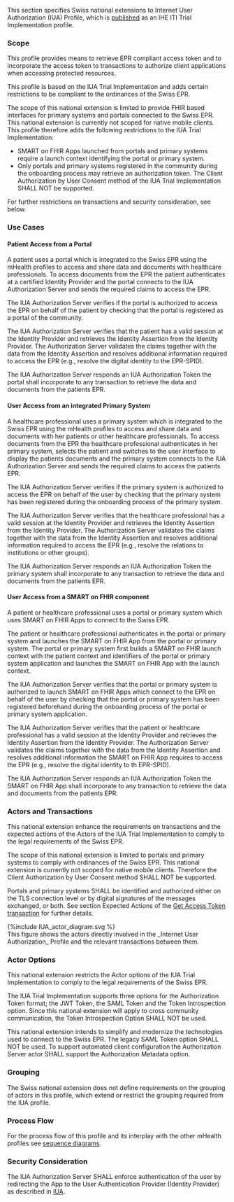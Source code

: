 This section specifies Swiss national extensions to Internet User Authorization (IUA) Profile, which is [published](https://profiles.ihe.net/ITI/IUA/index.html) as an IHE ITI Trial Implementation profile.

### Scope

This profile provides means to retrieve EPR compliant access token and to incorporate the access token to transactions to authorize client applications when accessing protected resources. 

This profile is based on the IUA Trial Implementation and adds certain restrictions to be compliant to the ordinances of the Swiss EPR. 

The scope of this national extension is limited to provide FHIR based interfaces for primary systems and portals connected to the Swiss EPR. This national extension is currently not scoped for native mobile clients. This profile therefore adds the following restrictions to the IUA Trial Implementation:

* SMART on FHIR Apps launched from portals and primary systems require a launch context identifying the portal or primary system. 
* Only portals and primary systems registered in the community during the onboarding process may retrieve an authorization token. The Client Authorization by User Consent method of the IUA Trial Implementation SHALL NOT be supported.

For further restrictions on transactions and security consideration, see below. 

### Use Cases

#### Patient Access from a Portal

A patient uses a portal which is integrated to the Swiss EPR using the mHealth profiles to access and share data and documents with healthcare professionals. To access documents from the EPR the patient authenticates at a certified Identity Provider and the portal connects to the IUA Authorization Server and sends the required claims to access the EPR. 

The IUA Authorization Server verifies if the portal is authorized to access the EPR on behalf of the patient by checking that the portal is registered as a portal of the community.

The IUA Authorization Server verifies that the patient has a valid session at the Identity Provider and retrieves the Identity Assertion from the Identity Provider. The Authorization Server validates the claims together with the data from the Identity Assertion and resolves additional information required to access the EPR (e.g., resolve the digital identity to the EPR-SPID).

The IUA Authorization Server responds an IUA Authorization Token the portal shall incorporate to any transaction to retrieve the data and documents from the patients EPR.

#### User Access from an integrated Primary System

A healthcare professional uses a primary system which is integrated to the Swiss EPR using the mHealth profiles to access and share data and documents with her patients or other healthcare professionals. To access documents from the EPR the healthcare professional authenticates in her primary system, selects the patient and switches to the user interface to display the patients documents and the primary system connects to the IUA Authorization Server and sends the required claims to access the patients EPR. 

The IUA Authorization Server verifies if the primary system is authorized to access the EPR on behalf of the user by checking that the primary system has been registered during the onboarding process of the primary system.

The IUA Authorization Server verifies that the healthcare professional has a valid session at the Identity Provider and retrieves the Identity Assertion from the Identity Provider. The Authorization Server validates the claims together with the data from the Identity Assertion and resolves additional information required to access the EPR (e.g., resolve the relations to institutions or other groups).

The IUA Authorization Server responds an IUA Authorization Token the primary system shall incorporate to any transaction to retrieve the data and documents from the patients EPR.

#### User Access from a SMART on FHIR component

A patient or healthcare professional uses a portal or primary system which uses SMART on FHIR Apps to connect to the Swiss EPR.  

The patient or healthcare professional authenticates in the portal or primary system and launches the SMART on FHIR App from the portal or primary system. The portal or primary system first builds a SMART on FHIR launch context with the patient context and identifiers of the portal or primary system application and launches the SMART on FHIR App with the launch context.

The IUA Authorization Server verifies that the portal or primary system is authorized to launch SMART on FHIR Apps which connect to the EPR on behalf of the user by checking that the portal or primary system has been registered beforehand during the onboarding process of the portal or primary system application.

The IUA Authorization Server verifies that the patient or healthcare professional has a valid session at the Identity Provider and retrieves the Identity Assertion from the Identity Provider. The Authorization Server validates the claims together with the data from the Identity Assertion and resolves additional information the SMART on FHIR App requires to access the EPR (e.g., resolve the digital identity to th EPR-SPID).

The IUA Authorization Server responds an IUA Authorization Token the SMART on FHIR App shall incorporate to any transaction to retrieve the data and documents from the patients EPR.

### Actors and Transactions   

This national extension enhance the requirements on transactions and the expected actions of the Actors of the IUA Trial Implementation to comply to the legal requirements of the Swiss EPR.

The scope of this national extension is limited to portals and primary systems to comply with ordinances of the Swiss EPR. This national extension is currently not scoped for native mobile clients. Therefore the Client Authorization by User Consent method SHALL NOT be supported. 

Portals and primary systems SHALL be identified and authorized either on the TLS connection level or by digital signatures of the messages exchanged, or both. See section Expected Actions of the [Get Access Token transaction](iti-71.html#expected-actions-iua-authorization-server) for further details. 

<div>
{%include IUA_actor_diagram.svg %}
</div>
This figure shows the actors directly involved in the _Internet User Authorization_ Profile and the relevant 
transactions between them.

### Actor Options 

This national extension restricts the Actor options of the IUA Trial Implementation to comply to the legal requirements of the Swiss EPR.

The IUA Trial Implementation supports three options for the Authorization Token format; the JWT Token, the SAML Token and the Token Introspection option. Since this national extension will apply to cross community communication, the Token Introspection Option SHALL NOT be used. 

This national extension intends to simplify and modernize the technologies used to connect to the Swiss EPR. The legacy SAML Token option SHALL NOT be used. To support automated client configuration the Authorization Server actor SHALL support the Authorization Metadata option.  

### Grouping  
The Swiss national extension does not define requirements on the grouping of actors in this profile, which extend or restrict the grouping required from the IUA profile. 

### Process Flow  
For the process flow of this profile and its interplay with the other mHealth profiles see [sequence diagrams](sequencediagrams.html). 

### Security Consideration  
The IUA Authorization Server SHALL enforce authentication of the user by redirecting the App to the User Authentication Provider (Identity Provider) as described in [IUA](iti-71.html#expected-actions-iua-authorization-server).
